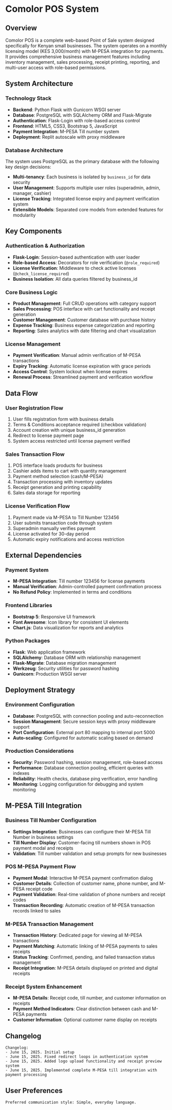 # Comolor POS System

## Overview

Comolor POS is a complete web-based Point of Sale system designed specifically for Kenyan small businesses. The system operates on a monthly licensing model (KES 3,000/month) with M-PESA integration for payments. It provides comprehensive business management features including inventory management, sales processing, receipt printing, reporting, and multi-user access with role-based permissions.

## System Architecture

### Technology Stack
- **Backend**: Python Flask with Gunicorn WSGI server
- **Database**: PostgreSQL with SQLAlchemy ORM and Flask-Migrate
- **Authentication**: Flask-Login with role-based access control
- **Frontend**: HTML5, CSS3, Bootstrap 5, JavaScript
- **Payment Integration**: M-PESA Till number system
- **Deployment**: Replit autoscale with proxy middleware

### Database Architecture
The system uses PostgreSQL as the primary database with the following key design decisions:
- **Multi-tenancy**: Each business is isolated by `business_id` for data security
- **User Management**: Supports multiple user roles (superadmin, admin, manager, cashier)
- **License Tracking**: Integrated license expiry and payment verification system
- **Extensible Models**: Separated core models from extended features for modularity

## Key Components

### Authentication & Authorization
- **Flask-Login**: Session-based authentication with user loader
- **Role-based Access**: Decorators for role verification (`@role_required`)
- **License Verification**: Middleware to check active licenses (`@check_license_required`)
- **Business Isolation**: All data queries filtered by business_id

### Core Business Logic
- **Product Management**: Full CRUD operations with category support
- **Sales Processing**: POS interface with cart functionality and receipt generation
- **Customer Management**: Customer database with purchase history
- **Expense Tracking**: Business expense categorization and reporting
- **Reporting**: Sales analytics with date filtering and chart visualization

### License Management
- **Payment Verification**: Manual admin verification of M-PESA transactions
- **Expiry Tracking**: Automatic license expiration with grace periods
- **Access Control**: System lockout when license expires
- **Renewal Process**: Streamlined payment and verification workflow

## Data Flow

### User Registration Flow
1. User fills registration form with business details
2. Terms & Conditions acceptance required (checkbox validation)
3. Account creation with unique business_id generation
4. Redirect to license payment page
5. System access restricted until license payment verified

### Sales Transaction Flow
1. POS interface loads products for business
2. Cashier adds items to cart with quantity management
3. Payment method selection (cash/M-PESA)
4. Transaction processing with inventory updates
5. Receipt generation and printing capability
6. Sales data storage for reporting

### License Verification Flow
1. Payment made via M-PESA to Till Number 123456
2. User submits transaction code through system
3. Superadmin manually verifies payment
4. License activated for 30-day period
5. Automatic expiry notifications and access restriction

## External Dependencies

### Payment System
- **M-PESA Integration**: Till number 123456 for license payments
- **Manual Verification**: Admin-controlled payment confirmation process
- **No Refund Policy**: Implemented in terms and conditions

### Frontend Libraries
- **Bootstrap 5**: Responsive UI framework
- **Font Awesome**: Icon library for consistent UI elements
- **Chart.js**: Data visualization for reports and analytics

### Python Packages
- **Flask**: Web application framework
- **SQLAlchemy**: Database ORM with relationship management
- **Flask-Migrate**: Database migration management
- **Werkzeug**: Security utilities for password hashing
- **Gunicorn**: Production WSGI server

## Deployment Strategy

### Environment Configuration
- **Database**: PostgreSQL with connection pooling and auto-reconnection
- **Session Management**: Secure session keys with proxy middleware support
- **Port Configuration**: External port 80 mapping to internal port 5000
- **Auto-scaling**: Configured for automatic scaling based on demand

### Production Considerations
- **Security**: Password hashing, session management, role-based access
- **Performance**: Database connection pooling, efficient queries with indexes
- **Reliability**: Health checks, database ping verification, error handling
- **Monitoring**: Logging configuration for debugging and system monitoring

## M-PESA Till Integration

### Business Till Number Configuration
- **Settings Integration**: Businesses can configure their M-PESA Till Number in business settings
- **Till Number Display**: Customer-facing till numbers shown in POS payment modal and receipts
- **Validation**: Till number validation and setup prompts for new businesses

### POS M-PESA Payment Flow
- **Payment Modal**: Interactive M-PESA payment confirmation dialog
- **Customer Details**: Collection of customer name, phone number, and M-PESA receipt code
- **Payment Validation**: Real-time validation of phone numbers and receipt codes
- **Transaction Recording**: Automatic creation of M-PESA transaction records linked to sales

### M-PESA Transaction Management
- **Transaction History**: Dedicated page for viewing all M-PESA transactions
- **Payment Matching**: Automatic linking of M-PESA payments to sales receipts
- **Status Tracking**: Confirmed, pending, and failed transaction status management
- **Receipt Integration**: M-PESA details displayed on printed and digital receipts

### Receipt System Enhancement
- **M-PESA Details**: Receipt code, till number, and customer information on receipts
- **Payment Method Indicators**: Clear distinction between cash and M-PESA payments
- **Customer Information**: Optional customer name display on receipts

## Changelog

```
Changelog:
- June 15, 2025. Initial setup
- June 15, 2025. Fixed redirect loops in authentication system
- June 15, 2025. Added logo upload functionality and receipt preview system
- June 15, 2025. Implemented complete M-PESA till integration with payment processing
```

## User Preferences

```
Preferred communication style: Simple, everyday language.
```